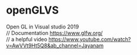 # openGLVS
Open GL in Visual studio 2019 <br>
// Documentation https://www.glfw.org/ <br>
// a helpful video https://www.youtube.com/watch?v=AwVVt9Ht5Q8&ab_channel=Jayanam
